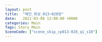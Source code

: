 ```yaml
---
layout: post
title:  "메인_회상_013~028장"
date:   2021-03-08 13:00:00 +0000
categories: Main
Tags: Story Main
SceneCode: ["scene_skip_cp013-028_q1_s10"]
---
```

